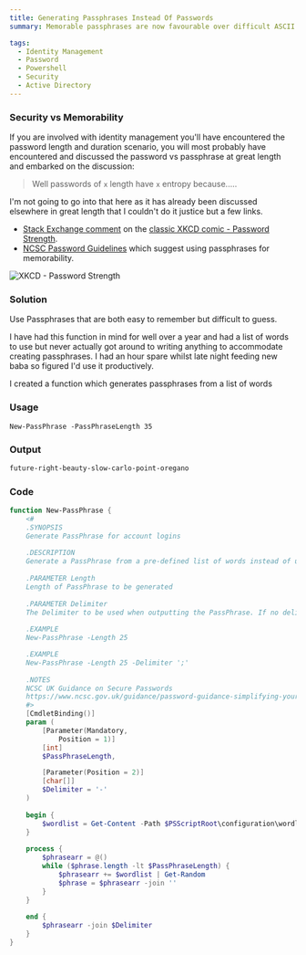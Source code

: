 ```yaml
---
title: Generating Passphrases Instead Of Passwords
summary: Memorable passphrases are now favourable over difficult ASCII passwords. Generate Passphrases with a Powershell function.

tags:
  - Identity Management
  - Password
  - Powershell
  - Security
  - Active Directory
---
```


### Security vs Memorability
If you are involved with identity management you'll have encountered the password length and duration scenario, you will most probably have encountered and discussed the password vs passphrase at great length and embarked on the discussion:

> Well passwords of `x` length have `x` entropy because.....

I'm not going to go into that here as it has already been discussed elsewhere in great length that I couldn't do it justice but a few links.

- [Stack Exchange comment](https://security.stackexchange.com/questions/6095/xkcd-936-short-complex-password-or-long-dictionary-passphrase/6096#6096) on the [classic XKCD comic - Password Strength](https://xkcd.com/936/).
- [NCSC Password Guidelines](https://www.ncsc.gov.uk/guidance/password-guidance-simplifying-your-approach) which suggest using passphrases for memorability.

![XKCD - Password Strength](https://imgs.xkcd.com/comics/password_strength.png)

### Solution
Use Passphrases that are both easy to remember but difficult to guess.

I have had this function in mind for well over a year and had a list of words to use but never actually got around to writing anything to accommodate creating passphrases. I had an hour spare whilst late night feeding new baba so figured I'd use it productively.

I created a function which generates passphrases from a list of words

### Usage

`New-PassPhrase -PassPhraseLength 35`

### Output
```powershell
future-right-beauty-slow-carlo-point-oregano
```
### Code
```powershell
function New-PassPhrase {
    <#
    .SYNOPSIS
    Generate PassPhrase for account logins
    
    .DESCRIPTION
    Generate a PassPhrase from a pre-defined list of words instead of using random character passwords
    
    .PARAMETER Length
    Length of PassPhrase to be generated
    
    .PARAMETER Delimiter
    The Delimiter to be used when outputting the PassPhrase. If no delimiter is specified then a hyphen is used '-'
    
    .EXAMPLE
    New-PassPhrase -Length 25

    .EXAMPLE
    New-PassPhrase -Length 25 -Delimiter ';'
    
    .NOTES
    NCSC UK Guidance on Secure Passwords
    https://www.ncsc.gov.uk/guidance/password-guidance-simplifying-your-approach
    #>
    [CmdletBinding()]
    param (
        [Parameter(Mandatory,
            Position = 1)]
        [int]
        $PassPhraseLength,

        [Parameter(Position = 2)]
        [char[]]
        $Delimiter = '-'
    )
    
    begin {
        $wordlist = Get-Content -Path $PSScriptRoot\configuration\wordlist.txt
    }
    
    process {
        $phrasearr = @()
        while ($phrase.length -lt $PassPhraseLength) {
            $phrasearr += $wordlist | Get-Random
            $phrase = $phrasearr -join ''
        }
    }
    
    end {
        $phrasearr -join $Delimiter
    }
}
```